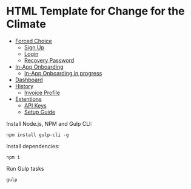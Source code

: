 # HTML Template for Change for the Climate

- [Forced Choice](https://kamuz.github.io/climate/)
    - [Sign Up](https://kamuz.github.io/climate/sign-up.html)
    - [Login](https://kamuz.github.io/climate/login.html)
    - [Recovery Password](https://kamuz.github.io/climate/forgot.html)
- [In-App Onboarding](https://kamuz.github.io/climate/onboarding.html)
    - [In-App Onboarding in progress](https://kamuz.github.io/climate/onboarding-progress.html)
- [Dashboard](https://kamuz.github.io/climate/dashboard.html)
- [History](https://kamuz.github.io/climate/history.html)
    - [Invoice Profile](https://kamuz.github.io/climate/invoice-profile.html)
- [Extentions](https://kamuz.github.io/climate/extentions.html)
    - [API Keys](https://kamuz.github.io/climate/api-keys.html)
    - [Setup Guide](https://kamuz.github.io/climate/setup-guide.html)

Install Node.js, NPM and Gulp CLI:

```
npm install gulp-cli -g
```

Install dependencies:

```
npm i
```

Run Gulp tasks

```
gulp
```